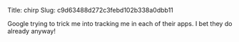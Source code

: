 Title: chirp
Slug: c9d63488d272c3febd102b338a0dbb11

Google trying to trick me into tracking me in each of their apps. I bet they do already anyway!
